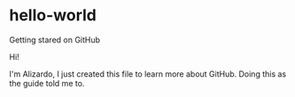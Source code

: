 # hello-world
Getting stared on GitHub

Hi!

I'm Alizardo, I just created this file to learn more about GitHub.
Doing this as the guide told me to.
